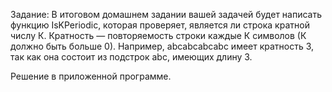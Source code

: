 ﻿Задание:
В итоговом домашнем задании вашей задачей будет написать функцию IsKPeriodic, которая проверяет, является ли строка кратной числу К.
Кратность — повторяемость строки каждые К символов (К должно быть больше 0). Например, abcabcabcabc имеет кратность 3, так как она состоит из подстрок abc, имеющих длину 3.

Решение в приложенной программе.